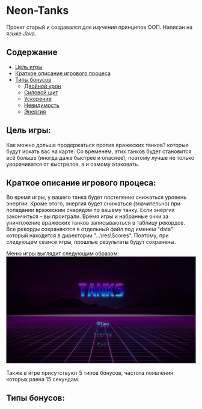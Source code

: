 # Neon-Tanks
Проект старый и создавался *для изучения* принципов ООП. Написан на языке Java.


## Содержание
- [Цель игры](#goal)
- [Краткое описание игрового процеса](#gameproc)
- [Типы бонусов](#bonustypes)
  - [Двойной урон](#doubledmg)
  - [Силовой щит](#shield)
  - [Ускорение](#haste)
  - [Невидимость](#invisibility)
  - [Энергия](#energy)

## Цель игры:
  Как можно дольше продержаться против вражеских танков? которые будут искать вас на карте. Со временем, этих танков будет становится всё больше (иногда даже быстрее и опаснее), поэтому лучше не только уворачиватся от выстрелов, а и самому атаковать.

## Краткое описание игрового процеса:
  Во время игры, у вашего танка будет постепенно снижаться уровень энергии. Кроме этого, энергия будет снижаться (значительно) при попадании вражеским снарядом по вашему танку. Если энергия закончиться - вы проиграли. Время игры и набранные очки за уничтожение вражеских танков записываються в таблицу рекордов. Все рекорды сохраняются в отдельный файл под именем "data" который находится в директории "...\res\Scores". Поэтому, при следующем сеансе игры, прошлые результаты будут сохранены.
  
Меню игры выглядит следующим образом:
![Меню игры](/ReadMe_Assets/menu.gif)


Также в игре присутствуют 5 типов бонусов, частота появления которых равна 15 секундам.

## Типы бонусов:
